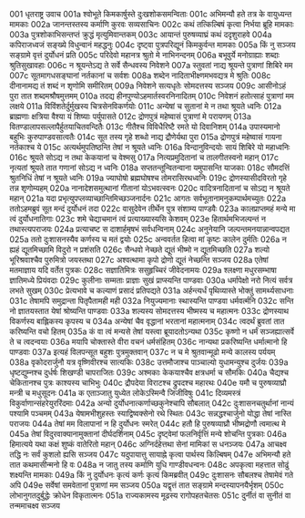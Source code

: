 001	धृतराष्ट्र उवाच
001a	श्वोभूते किमकार्षुस्ते दुःखशोकसमन्विताः
001c	अभिमन्यौ हते तत्र के वायुध्यन्त मामकाः
002a	जानन्तस्तस्य कर्माणि कुरवः सव्यसाचिनः
002c	कथं तत्किल्बिषं कृत्वा निर्भया ब्रूहि मामकाः
003a	पुत्रशोकाभिसन्तप्तं क्रुद्धं मृत्युमिवान्तकम्
003c	आयान्तं पुरुषव्याघ्रं कथं ददृशुराहवे
004a	कपिराजध्वजं सङ्ख्ये विधुन्वानं महद्धनुः
004c	दृष्ट्वा पुत्रपरिद्यूनं किमकुर्वन्त मामकाः
005a	किं नु सञ्जय सङ्ग्रामे वृत्तं दुर्योधनं प्रति
005c	परिदेवो महानत्र श्रुतो मे नाभिनन्दनम्
006a	बभूवुर्ये मनोग्राह्याः शब्दाः श्रुतिसुखावहाः
006c	न श्रूयन्तेऽद्य ते सर्वे सैन्धवस्य निवेशने
007a	स्तुवतां नाद्य श्रूयन्ते पुत्राणां शिबिरे मम
007c	सूतमागधसङ्घानां नर्तकानां च सर्वशः
008a	शब्देन नादिताभीक्ष्णमभवद्यत्र मे श्रुतिः
008c	दीनानामद्य तं शब्दं न शृणोमि समीरितम्
009a	निवेशने सत्यधृतेः सोमदत्तस्य सञ्जय
009c	आसीनोऽहं पुरा तात शब्दमश्रौषमुत्तमम्
010a	तदद्य हीनपुण्योऽहमार्तस्वरनिनादितम्
010c	निवेशनं हतोत्साहं पुत्राणां मम लक्षये
011a	विविंशतेर्दुर्मुखस्य चित्रसेनविकर्णयोः
011c	अन्येषां च सुतानां मे न तथा श्रूयते ध्वनिः
012a	ब्राह्मणाः क्षत्रिया वैश्या यं शिष्याः पर्युपासते
012c	द्रोणपुत्रं महेष्वासं पुत्राणां मे परायणम्
013a	वितण्डालापसल्लापैर्हुतयाचितवन्दितैः
013c	गीतैश्च विविधैरिष्टै रमते यो दिवानिशम्
014a	उपास्यमानो बहुभिः कुरुपाण्डवसात्वतैः
014c	सूत तस्य गृहे शब्धो नाद्य द्रौणेर्यथा पुरा
015a	द्रोणपुत्रं महेष्वासं गायना नर्तकाश्च ये
015c	अत्यर्थमुपतिष्ठन्ति तेषां न श्रूयते ध्वनिः
016a	विन्दानुविन्दयोः सायं शिबिरे यो महाध्वनिः
016c	श्रूयते सोऽद्य न तथा केकयानां च वेश्मसु
017a	नित्यप्रमुदितानां च तालगीतस्वनो महान्
017c	नृत्यतां श्रूयते तात गणानां सोऽद्य न ध्वनिः
018a	सप्ततन्तून्वितन्वाना यमुपासन्ति याजकाः
018c	सौमदत्तिं श्रुतनिधिं तेषां न श्रूयते ध्वनिः
019a	ज्याघोषो ब्रह्मघोषश्च तोमरासिरथध्वनिः
019c	द्रोणस्यासीदविरतो गृहे तन्न शृणोम्यहम्
020a	नानादेशसमुत्थानां गीतानां योऽभवत्स्वनः
020c	वादित्रनादितानां च सोऽद्य न श्रूयते महान्
021a	यदा प्रभृत्युपप्लव्याच्छान्तिमिच्छञ्जनार्दनः
021c	आगतः सर्वभूतानामनुकम्पार्थमच्युतः
022a	ततोऽहमब्रुवं सूत मन्दं दुर्योधनं तदा
022c	वासुदेवेन तीर्थेन पुत्र संशाम्य पाण्डवैः
023a	कालप्राप्तमहं मन्ये मा त्वं दुर्योधनातिगाः
023c	शमे चेद्याचमानं त्वं प्रत्याख्यास्यसि केशवम्
023e	हितार्थमभिजल्पन्तं न तथास्त्यपराजयः
024a	प्रत्याचष्ट स दाशार्हमृषभं सर्वधन्विनाम्
024c	अनुनेयानि जल्पन्तमनयान्नान्वपद्यत
025a	ततो दुःशासनस्यैव कर्णस्य च मतं द्वयोः
025c	अन्ववर्तत हित्वा मां कृष्टः कालेन दुर्मतिः
026a	न ह्यहं द्यूतमिच्छामि विदुरो न प्रशंसति
026c	सैन्धवो नेच्छते द्यूतं भीष्मो न द्यूतमिच्छति
027a	शल्यो भूरिश्रवाश्चैव पुरुमित्रो जयस्तथा
027c	अश्वत्थामा कृपो द्रोणो द्यूतं नेच्छन्ति सञ्जय
028a	एतेषां मतमाज्ञाय यदि वर्तेत पुत्रकः
028c	सज्ञातिमित्रः ससुहृच्चिरं जीवेदनामयः
029a	श्लक्ष्णा मधुरसम्भाषा ज्ञातिमध्ये प्रियंवदाः
029c	कुलीनाः सम्मताः प्राज्ञाः सुखं प्राप्स्यन्ति पाण्डवाः
030a	धर्मापेक्षो नरो नित्यं सर्वत्र लभते सुखम्
030c	प्रेत्यभावे च कल्याणं प्रसादं प्रतिपद्यते
031a	अर्हन्त्यर्धं पृथिव्यास्ते भोक्तुं सामर्थ्यसाधनाः
031c	तेषामपि समुद्रान्ता पितृपैतामही मही
032a	नियुज्यमानाः स्थास्यन्ति पाण्डवा धर्मवर्त्मनि
032c	सन्ति नो ज्ञातयस्तात येषां श्रोष्यन्ति पाण्डवाः
033a	शल्यस्य सोमदत्तस्य भीष्मस्य च महात्मनः
033c	द्रोणस्याथ विकर्णस्य बाह्लिकस्य कृपस्य च
034a	अन्येषां चैव वृद्धानां भरतानां महात्मनाम्
034c	त्वदर्थं ब्रुवतां तात करिष्यन्ति वचो हितम्
035a	कं वा त्वं मन्यसे तेषां यस्त्वा ब्रूयादतोऽन्यथा
035c	कृष्णो न धर्मं सञ्जह्यात्सर्वे ते च त्वदन्वयाः
036a	मयापि चोक्तास्ते वीरा वचनं धर्मसंहितम्
036c	नान्यथा प्रकरिष्यन्ति धर्मात्मानो हि पाण्डवाः
037a	इत्यहं विलपन्सूत बहुशः पुत्रमुक्तवान्
037c	न च मे श्रुतवान्मूढो मन्ये कालस्य पर्ययम्
038a	वृकोदरार्जुनौ यत्र वृष्णिवीरश्च सात्यकिः
038c	उत्तमौजाश्च पाञ्चाल्यो युधामन्युश्च दुर्जयः
039a	धृष्टद्युम्नश्च दुर्धर्षः शिखण्डी चापराजितः
039c	अश्मकाः केकयाश्चैव क्षत्रधर्मा च सौमकिः
040a	चैद्यश्च चेकितानश्च पुत्रः काश्यस्य चाभिभुः
040c	द्रौपदेया विराटश्च द्रुपदश्च महारथः
040e	यमौ च पुरुषव्याघ्रौ मन्त्री च मधुसूदनः
041a	क एताञ्जातु युध्येत लोकेऽस्मिन्वै जिजीविषुः
041c	दिव्यमस्त्रं विकुर्वाणान्संहरेयुररिंदमाः
042a	अन्यो दुर्योधनात्कर्णाच्छकुनेश्चापि सौबलात्
042c	दुःशासनचतुर्थानां नान्यं पश्यामि पञ्चमम्
043a	येषामभीशुहस्तः स्याद्विष्वक्सेनो रथे स्थितः
043c	सन्नद्धश्चार्जुनो योद्धा तेषां नास्ति पराजयः
044a	तेषां मम विलापानां न हि दुर्योधनः स्मरेत्
044c	हतौ हि पुरुषव्याघ्रौ भीष्मद्रोणौ त्वमात्थ मे
045a	तेषां विदुरवाक्यानामुक्तानां दीर्घदर्शिनाम्
045c	दृष्ट्वेमां फलनिर्वृत्तिं मन्ये शोचन्ति पुत्रकाः
046a	हिमात्यये यथा कक्षं शुष्कं वातेरितो महान्
046c	अग्निर्दहेत्तथा सेनां मामिकां स धनञ्जयः
047a	आचक्ष्व तद्धि नः सर्वं कुशलो ह्यसि सञ्जय
047c	यदुपायात्तु सायाह्ने कृत्वा पार्थस्य किल्बिषम्
047e	अभिमन्यौ हते तात कथमासीन्मनो हि वः
048a	न जातु तस्य कर्माणि युधि गाण्डीवधन्वनः
048c	अपकृत्वा महत्तात सोढुं शक्ष्यन्ति मामकाः
049a	किं नु दुर्योधनः कृत्यं कर्णः कृत्यं किमब्रवीत्
049c	दुःशासनः सौबलश्च तेषामेवं गते अपि
049e	सर्वेषां समवेतानां पुत्राणां मम सञ्जय
050a	यद्वृत्तं तात सङ्ग्रामे मन्दस्यापनयैर्भृशम्
050c	लोभानुगतदुर्बुद्धेः क्रोधेन विकृतात्मनः
051a	राज्यकामस्य मूढस्य रागोपहतचेतसः
051c	दुर्नीतं वा सुनीतं वा तन्ममाचक्ष्व सञ्जय
